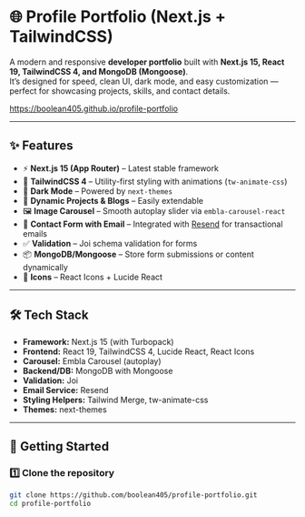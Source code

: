 # 🌐 Profile Portfolio (Next.js + TailwindCSS)

A modern and responsive **developer portfolio** built with **Next.js 15, React 19, TailwindCSS 4, and MongoDB (Mongoose)**.  
It’s designed for speed, clean UI, dark mode, and easy customization — perfect for showcasing projects, skills, and contact details.

https://boolean405.github.io/profile-portfolio

---

## ✨ Features

- ⚡ **Next.js 15 (App Router)** – Latest stable framework
- 🎨 **TailwindCSS 4** – Utility-first styling with animations (`tw-animate-css`)
- 🌙 **Dark Mode** – Powered by `next-themes`
- 📜 **Dynamic Projects & Blogs** – Easily extendable
- 🖼️ **Image Carousel** – Smooth autoplay slider via `embla-carousel-react`
- 📩 **Contact Form with Email** – Integrated with [Resend](https://resend.com) for transactional emails
- ✅ **Validation** – Joi schema validation for forms
- 📦 **MongoDB/Mongoose** – Store form submissions or content dynamically
- 🔗 **Icons** – React Icons + Lucide React

---

## 🛠️ Tech Stack

- **Framework:** Next.js 15 (with Turbopack)
- **Frontend:** React 19, TailwindCSS 4, Lucide React, React Icons
- **Carousel:** Embla Carousel (autoplay)
- **Backend/DB:** MongoDB with Mongoose
- **Validation:** Joi
- **Email Service:** Resend
- **Styling Helpers:** Tailwind Merge, tw-animate-css
- **Themes:** next-themes

---

## 🚀 Getting Started

### 1️⃣ Clone the repository

```bash
git clone https://github.com/boolean405/profile-portfolio.git
cd profile-portfolio
```
